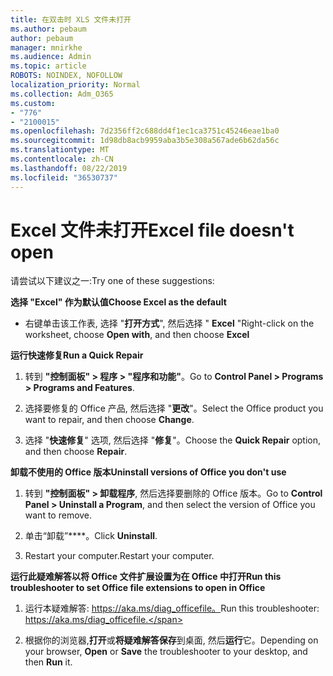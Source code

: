 ```yaml
---
title: 在双击时 XLS 文件未打开
ms.author: pebaum
author: pebaum
manager: mnirkhe
ms.audience: Admin
ms.topic: article
ROBOTS: NOINDEX, NOFOLLOW
localization_priority: Normal
ms.collection: Adm_O365
ms.custom:
- "776"
- "2100015"
ms.openlocfilehash: 7d2356ff2c688dd4f1ec1ca3751c45246eae1ba0
ms.sourcegitcommit: 1d98db8acb9959aba3b5e308a567ade6b62da56c
ms.translationtype: MT
ms.contentlocale: zh-CN
ms.lasthandoff: 08/22/2019
ms.locfileid: "36530737"
---
```

# <a name="excel-file-doesnt-open"></a><span data-ttu-id="cd167-102">Excel 文件未打开</span><span class="sxs-lookup"><span data-stu-id="cd167-102">Excel file doesn't open</span></span>

<span data-ttu-id="cd167-103">请尝试以下建议之一:</span><span class="sxs-lookup"><span data-stu-id="cd167-103">Try one of these suggestions:</span></span>

<span data-ttu-id="cd167-104">**选择 "Excel" 作为默认值**</span><span class="sxs-lookup"><span data-stu-id="cd167-104">**Choose Excel as the default**</span></span>

* <span data-ttu-id="cd167-105">右键单击该工作表, 选择 "**打开方式**", 然后选择 " **Excel** "</span><span class="sxs-lookup"><span data-stu-id="cd167-105">Right-click on the worksheet, choose **Open with**, and then choose **Excel**</span></span>

<span data-ttu-id="cd167-106">**运行快速修复**</span><span class="sxs-lookup"><span data-stu-id="cd167-106">**Run a Quick Repair**</span></span>

1. <span data-ttu-id="cd167-107">转到 **"控制面板" > 程序 > "程序和功能"**。</span><span class="sxs-lookup"><span data-stu-id="cd167-107">Go to **Control Panel > Programs > Programs and Features**.</span></span>

2. <span data-ttu-id="cd167-108">选择要修复的 Office 产品, 然后选择 "**更改**"。</span><span class="sxs-lookup"><span data-stu-id="cd167-108">Select the Office product you want to repair, and then choose **Change**.</span></span>

3. <span data-ttu-id="cd167-109">选择 "**快速修复**" 选项, 然后选择 "**修复**"。</span><span class="sxs-lookup"><span data-stu-id="cd167-109">Choose the **Quick Repair** option, and then choose **Repair**.</span></span>

<span data-ttu-id="cd167-110">**卸载不使用的 Office 版本**</span><span class="sxs-lookup"><span data-stu-id="cd167-110">**Uninstall versions of Office you don't use**</span></span>

1. <span data-ttu-id="cd167-111">转到 **"控制面板" > 卸载程序**, 然后选择要删除的 Office 版本。</span><span class="sxs-lookup"><span data-stu-id="cd167-111">Go to **Control Panel > Uninstall a Program**, and then select the version of Office you want to remove.</span></span>

2. <span data-ttu-id="cd167-112">单击“卸载”\*\*\*\*。</span><span class="sxs-lookup"><span data-stu-id="cd167-112">Click **Uninstall**.</span></span>

3. <span data-ttu-id="cd167-113">Restart your computer.</span><span class="sxs-lookup"><span data-stu-id="cd167-113">Restart your computer.</span></span>

<span data-ttu-id="cd167-114">**运行此疑难解答以将 Office 文件扩展设置为在 Office 中打开**</span><span class="sxs-lookup"><span data-stu-id="cd167-114">**Run this troubleshooter to set Office file extensions to open in Office**</span></span>

1. <span data-ttu-id="cd167-115">运行本疑难解答: https://aka.ms/diag_officefile。</span><span class="sxs-lookup"><span data-stu-id="cd167-115">Run this troubleshooter: https://aka.ms/diag_officefile.</span></span>

2. <span data-ttu-id="cd167-116">根据你的浏览器,**打开**或**将疑难解答保存**到桌面, 然后**运行**它。</span><span class="sxs-lookup"><span data-stu-id="cd167-116">Depending on your browser, **Open** or **Save** the troubleshooter to your desktop, and then **Run** it.</span></span>
